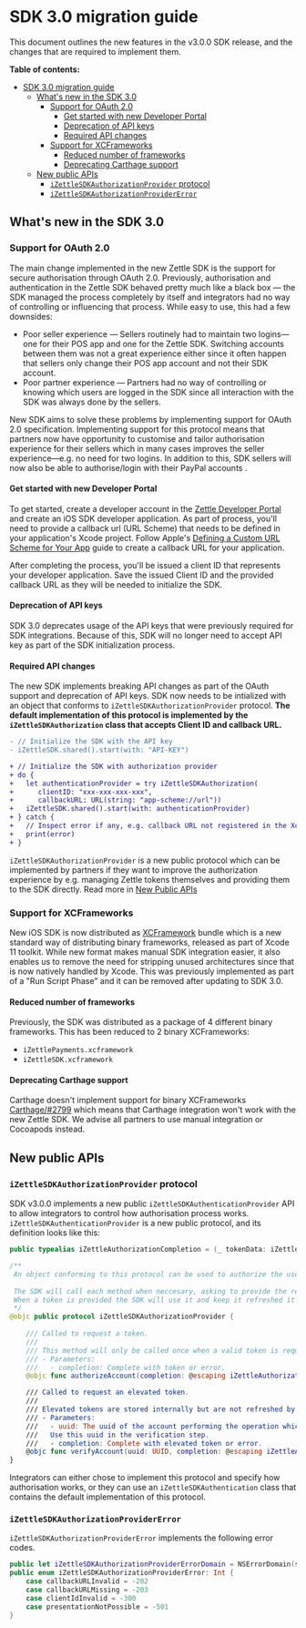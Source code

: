 # SDK 3.0 migration guide

This document outlines the new features in the v3.0.0 SDK release, and the changes that are required to implement them.

**Table of contents:**

- [SDK 3.0 migration guide](#sdk-30-migration-guide)
  - [What's new in the SDK 3.0](#whats-new-in-the-sdk-30)
    - [Support for OAuth 2.0](#support-for-oauth-20)
      - [Get started with new Developer Portal](#get-started-with-new-developer-portal)
      - [Deprecation of API keys](#deprecation-of-api-keys)
      - [Required API changes](#required-api-changes)
    - [Support for XCFrameworks](#support-for-xcframeworks)
      - [Reduced number of frameworks](#reduced-number-of-frameworks)
      - [Deprecating Carthage support](#deprecating-carthage-support)
  - [New public APIs](#new-public-apis)
    - [`iZettleSDKAuthorizationProvider` protocol](#izettlesdkauthorizationprovider-protocol)
    - [`iZettleSDKAuthorizationProviderError`](#izettlesdkauthorizationprovidererror)

## What's new in the SDK 3.0

### Support for OAuth 2.0

The main change implemented in the new Zettle SDK is the support for secure authorisation through OAuth 2.0. Previously, authorisation and authentication in the Zettle SDK behaved pretty much like a black box — the SDK managed the process completely by itself and integrators had no way of controlling or influencing that process. While easy to use, this had a few downsides:

- Poor seller experience — Sellers routinely had to maintain two logins—one for their POS app and one for the Zettle SDK. Switching accounts between them was not a great experience either since it often happen that sellers only change their POS app account and not their SDK account.
- Poor partner experience — Partners had no way of controlling or knowing which users are logged in the SDK since all interaction with the SDK was always done by the sellers.

New SDK aims to solve these problems by implementing support for OAuth 2.0 specification. Implementing support for this protocol means that partners now have opportunity to customise and tailor authorisation experience for their sellers which in many cases improves the seller experience—e.g. no need for two logins. In addition to this, SDK sellers will now also be able to authorise/login with their PayPal accounts .

#### Get started with new Developer Portal

To get started, create a developer account in the [Zettle Developer Portal](https://developer.izettle.com/) and create an iOS SDK developer application. As part of process, you'll need to provide a callback url (URL Scheme) that needs to be defined in your application's Xcode project. Follow Apple's [Defining a Custom URL Scheme for Your App](https://developer.apple.com/documentation/uikit/inter-process_communication/allowing_apps_and_websites_to_link_to_your_content/defining_a_custom_url_scheme_for_your_app) guide to create a callback URL for your application.

After completing the process, you'll be issued a client ID that represents your developer application. Save the issued Client ID and the provided callback URL as they will be needed to initialize the SDK.

#### Deprecation of API keys

SDK 3.0 deprecates usage of the API keys that were previously required for SDK integrations. Because of this, SDK will no longer need to accept API key as part of the SDK initialization process.

#### Required API changes

The new SDK implements breaking API changes as part of the OAuth support and deprecation of API keys. SDK now needs to be intialized with an object that conforms to `iZettleSDKAuthorizationProvider` protocol. **The default implementation of this protocol is implemented by the `iZettleSDKAuthorization` class that accepts Client ID and callback URL.**

```diff
- // Initialize the SDK with the API key
- iZettleSDK.shared().start(with: "API-KEY")

+ // Initialize the SDK with authorization provider
+ do {
+   let authenticationProvider = try iZettleSDKAuthorization(
+      clientID: "xxx-xxx-xxx-xxx",
+      callbackURL: URL(string: "app-scheme://url"))
+   iZettleSDK.shared().start(with: authenticationProvider)
+ } catch {
+   // Inspect error if any, e.g. callback URL not registered in the Xcode project
+   print(error)
+ }
```

`iZettleSDKAuthorizationProvider` is a new public protocol which can be implemented by partners if they want to improve the authorization experience by e.g. managing Zettle tokens themselves and providing them to the SDK directly. Read more in [New Public APIs](#new-public-apis)

### Support for XCFrameworks

New iOS SDK is now distributed as [XCFramework](https://developer.apple.com/videos/play/wwdc2019/416/) bundle which is a new standard way of distributing binary frameworks, released as part of Xcode 11 toolkit. While new format makes manual SDK integration easier, it also enables us to remove the need for stripping unused architectures since that is now natively handled by Xcode. This was previously implemented as part of a "Run Script Phase" and it can be removed after updating to SDK 3.0.

#### Reduced number of frameworks

Previously, the SDK was distributed as a package of 4 different binary frameworks. This has been reduced to 2 binary XCFrameworks:

- `iZettlePayments.xcframework`
- `iZettleSDK.xcframework`

#### Deprecating Carthage support

Carthage doesn't implement support for binary XCFrameworks [Carthage/#2799](https://github.com/Carthage/Carthage/issues/2799) which means that Carthage integration won't work with the new Zettle SDK. We advise all partners to use manual integration or Cocoapods instead.

## New public APIs

### `iZettleSDKAuthorizationProvider` protocol

SDK v3.0.0 implements a new public `iZettleSDKAuthenticationProvider` API to allow integrators to control how authorisation process works. `iZettleSDKAuthenticationProvider` is a new public protocol, and its definition looks like this:

```swift
public typealias iZettleAuthorizationCompletion = (_ tokenData: iZettleSDKOAuthToken?, _ error: Error?) -> Void

/**
 An object conforming to this protocol can be used to authorize the user.
 
 The SDK will call each method when neccesary, asking to provide the required information.
 When a token is provided the SDK will use it and keep it refreshed it until the user is logged out.
 */
@objc public protocol iZettleSDKAuthorizationProvider {
    
    /// Called to request a token.
    ///
    /// This method will only be called once when a valid token is requested, the token will be stored internally for subsequent requests.
    /// - Parameters:
    ///   - completion: Complete with token or error.
    @objc func authorizeAccount(completion: @escaping iZettleAuthorizationCompletion)

    /// Called to request an elevated token.
    ///
    /// Elevated tokens are stored internally but are not refreshed by the SDK.
    /// - Parameters:
    ///   - uuid: The uuid of the account performing the operation which requires elevated token.
    ///   Use this uuid in the verification step.
    ///   - completion: Complete with elevated token or error.
    @objc func verifyAccount(uuid: UUID, completion: @escaping iZettleAuthorizationCompletion)
}
```

Integrators can either chose to implement this protocol and specify how authorisation works, or they can use an `iZettleSDKAuthentication` class that contains the default implementation of this protocol.

### `iZettleSDKAuthorizationProviderError`

`iZettleSDKAuthorizationProviderError` implements the following error codes.

```swift
public let iZettleSDKAuthorizationProviderErrorDomain = NSErrorDomain(string: "com.izettle.sdk.authprovider.error")
public enum iZettleSDKAuthorizationProviderError: Int {
    case callbackURLInvalid = -202
    case callbackURLMissing = -203
    case clientIdInvalid = -300
    case presentationNotPossible = -501
}
```

